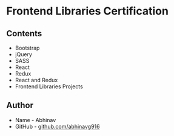 # Frontend Libraries Certification
## Contents
* Bootstrap
* jQuery
* SASS
* React
* Redux
* React and Redux
* Frontend Libraries Projects

## Author
* Name - Abhinav
* GitHub - [github.com/abhinavg916](https://github.com/abhinavg916)
